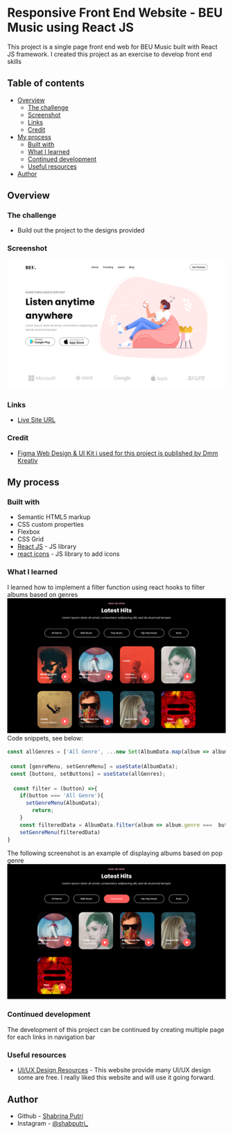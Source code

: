 # Responsive Front End Website - BEU Music using React JS
This project is a single page front end web for BEU Music built with React JS framework. I created this project as an exercise to develop front end skills

## Table of contents

- [Overview](#overview)
  - [The challenge](#the-challenge)
  - [Screenshot](#screenshot)
  - [Links](#links)
  - [Credit](#credit)
- [My process](#my-process)
  - [Built with](#built-with)
  - [What I learned](#what-i-learned)
  - [Continued development](#continued-development)
  - [Useful resources](#useful-resources)
- [Author](#author)


## Overview

### The challenge

- Build out the project to the designs provided

### Screenshot
![Design overview for BEU Music landing page](./src/images/header-beu.png)

### Links
- [Live Site URL](https://glowing-tarsier-b071f1.netlify.app/)

### Credit
- [Figma Web Design & UI Kit i used for this project is published by Dmm Kreativ](https://ui8.net/dmm-kreativ/products/uniquepages?status=7)

## My process

### Built with

- Semantic HTML5 markup
- CSS custom properties
- Flexbox
- CSS Grid
- [React JS](https://reactjs.org/) - JS library
- [react icons](https://react-icons.github.io/react-icons/) - JS library to add icons

### What I learned

I learned how to implement a filter function using react hooks to filter albums based on genres
![Album filtering based on genres](./src/images/album-genre.png)
Code snippets, see below:
```js
const allGenres = ['All Genre', ...new Set(AlbumData.map(album => album.genre))];

 const [genreMenu, setGenreMenu] = useState(AlbumData);
 const [buttons, setButtons] = useState(allGenres);
  
  const filter = (button) =>{
    if(button === 'All Genre'){
      setGenreMenu(AlbumData);
        return;
    }
    const filteredData = AlbumData.filter(album => album.genre ===  button);
    setGenreMenu(filteredData)
}
```
The following screenshot is an example of displaying albums based on pop genre
![Filter pop music](./src/images/album-filter-genre.png)


### Continued development
The development of this project can be continued by creating multiple page for each links in navigation bar

### Useful resources
- [UI/UX Design Resources](https://ui8.net/) - This website provide many UI/UX design some are free. I really liked this website and will use it going forward.


## Author

- Github - [Shabrina Putri](https://github.com/shabrina12/)
- Instagram - [@shabputri_](https://www.twitter.com/yourusername)
